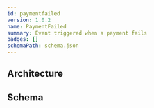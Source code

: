 ```yaml
---
id: paymentfailed
version: 1.0.2
name: PaymentFailed
summary: Event triggered when a payment fails
badges: []
schemaPath: schema.json
---
```

## Architecture
<NodeGraph />


## Schema
<SchemaViewer file="schema.json" title="Message Schema" maxHeight="500" />
